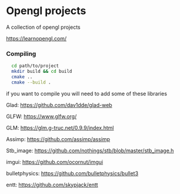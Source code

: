 # Opengl projects

A collection of opengl projects

https://learnopengl.com/

### Compiling

```bash
  cd path/to/project
  mkdir build && cd build
  cmake ..
  cmake --build .
```

if you want to compile you will need to add some of these libraries

Glad: https://github.com/dav1dde/glad-web

GLFW: https://www.glfw.org/ 

GLM: https://glm.g-truc.net/0.9.9/index.html 

Assimp: https://github.com/assimp/assimp

Stb_image: https://github.com/nothings/stb/blob/master/stb_image.h

imgui: https://github.com/ocornut/imgui

bulletphysics: https://github.com/bulletphysics/bullet3

entt: https://github.com/skypjack/entt